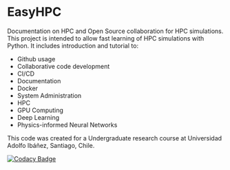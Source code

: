 # EasyHPC
Documentation on HPC and Open Source collaboration for HPC simulations. This project is intended to allow fast learning of HPC simulations with Python. 
It includes introduction and tutorial to:

- Github usage
- Collaborative code development
- CI/CD
- Documentation
- Docker
- System Administration
- HPC
- GPU Computing
- Deep Learning
- Physics-informed Neural Networks

This code was created for a Undergraduate research course at Universidad Adolfo Ibáñez, Santiago, Chile.

[![Codacy Badge](https://app.codacy.com/project/badge/Grade/2cb491b027e44d519e34ffd5116ec902)](https://www.codacy.com/gh/pescap/EasyHPC/dashboard?utm_source=github.com&amp;utm_medium=referral&amp;utm_content=pescap/EasyHPC&amp;utm_campaign=Badge_Grade)
